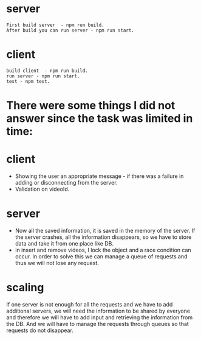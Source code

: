 
# server

	First build server  - npm run build.
	After build you can run server - npm run start.

# client

	build client  - npm run build.
	run server - npm run start.
	test - npm test.

# There were some things I did not answer since the task was limited in time:

# client

- Showing the user an appropriate message - if there was a failure in adding or disconnecting     from the server.
- Validation on videoId.

# server

- Now all the saved information, it is saved in the memory of the server.
  If the server crashes, all the information disappears, so we have to store data and take it from one place like   DB.
- in insert and remove videos, I lock the object and a race condition can occur.
  In order to solve this we can manage a queue of requests and thus we will not lose any request.

# scaling

 If one server is not enough for all the requests and we have to add additional servers, we will need the  information to be shared by everyone and therefore we will have to add input and retrieving the information from  the DB.
 And we will have to manage the requests through queues so that requests do not disappear.








